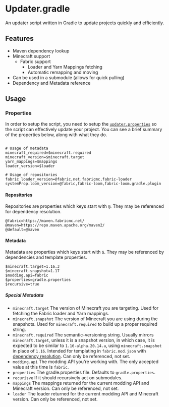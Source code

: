 # Updater.gradle
An updater script written in Gradle to update projects quickly and efficiently.

## Features
- Maven dependency lookup
- Minecraft support
    - Fabric support
        - Loader and Yarn Mappings fetching
        - Automatic remapping and moving
- Can be used in a submodule (allows for quick pulling)
- Dependency and Metadata reference

## Usage

### Properties
In order to setup the script, you need to setup the [`updater.properties`](./blob/master/example.properties) so the script can effectively update your project. You can see a brief summary of the properties below, along with what they do.

```properties

# Usage of metadata
minecraft_required=$minecraft.required
minecraft_version=$minecraft.target
yarn_mappings=$mappings
loader_version=$loader

# Usage of repositories
fabric_loader_version=@fabric,net.fabricmc,fabric-loader
systemProp.loom_version=@fabric,fabric-loom,fabric-loom.gradle.plugin
```

#### Repositories
Repositories are properties which keys start with `@`. They may be referenced for dependency resolution.
```properties
@fabric=https://maven.fabricmc.net/
@maven=https://repo.maven.apache.org/maven2/
@default=@maven
```

#### Metadata
Metadata are properties which keys start with `$`. They may be referenced by dependencies and template properties.
```properties
$minecraft.target=1.16.3
$minecraft.snapshot=1.17
$modding.api=fabric
$properties=gradle.properties
$recursive=true
```

##### Special Metadata
- `minecraft.target` The version of Minecraft you are targeting. Used for fetching the Fabric loader and Yarn mappings.
- `minecraft.snapshot` The version of Minecraft you are using during the snapshots. Used for `minecraft.required` to build up a proper required string.
- `minecraft.required` The semantic-versioning string. Usually mirrors `minecraft.target`, unless it is a snapshot version, in which case, it is expected to be similar to `1.16-alpha.20.14.a`, using `minecraft.snapshot` in place of `1.16`. Intended for templating in `fabric.mod.json` with [dependency resolution](https://fabricmc.net/wiki/documentation:fabric_mod_json_spec#optional_fields_dependency_resolution). Can only be referenced, not set.
- `modding.api` The modding API you're working with. The only accepted value at this time is `fabric`.
- `properties` The gradle.properties file. Defaults to `gradle.properties`.
- `recurisve` If it should recursively act on submodules.
- `mappings` The mappings returned for the current modding API and Minecraft version. Can only be referenced, not set.
- `loader` The loader returned for the current modding API and Minecraft version. Can only be referenced, not set.